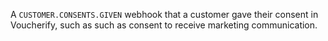 A `CUSTOMER.CONSENTS.GIVEN` webhook that a customer gave their consent in Voucherify, such as such as consent to receive marketing communication.